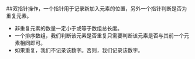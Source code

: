 ##双指针操作，一个指针用于记录新加入元素的位置，另外一个指针判断是否为重复元素。

- 非重复元素的数量一定小于或等于数组总长度。
- 一个排序数组，我们判断该元素是否重复只需要判断该元素是否与其前一个元素相同即可。
- 如果重复，我们不记录该数字。否则，我们记录该数字。